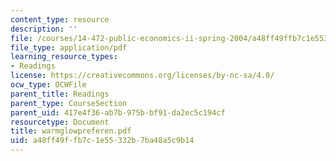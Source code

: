 ```yaml
---
content_type: resource
description: ''
file: /courses/14-472-public-economics-ii-spring-2004/a48ff49ffb7c1e55332b7ba48a5c9b14_warmglowpreferen.pdf
file_type: application/pdf
learning_resource_types:
- Readings
license: https://creativecommons.org/licenses/by-nc-sa/4.0/
ocw_type: OCWFile
parent_title: Readings
parent_type: CourseSection
parent_uid: 417e4f36-ab7b-975b-bf91-da2ec5c194cf
resourcetype: Document
title: warmglowpreferen.pdf
uid: a48ff49f-fb7c-1e55-332b-7ba48a5c9b14
---
```

